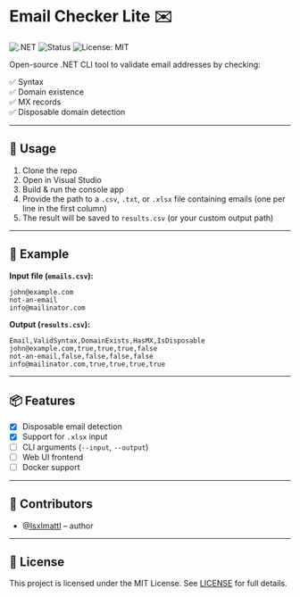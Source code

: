 # Email Checker Lite ✉️

![.NET](https://img.shields.io/badge/.NET-8.0-blueviolet)
![Status](https://img.shields.io/badge/build-passing-brightgreen)
![License: MIT](https://img.shields.io/badge/license-MIT-blue)

Open-source .NET CLI tool to validate email addresses by checking:

✅ Syntax  
✅ Domain existence  
✅ MX records  
✅ Disposable domain detection

---

## 🔧 Usage

1. Clone the repo  
2. Open in Visual Studio  
3. Build & run the console app  
4. Provide the path to a `.csv`, `.txt`, or `.xlsx` file containing emails (one per line in the first column)  
5. The result will be saved to `results.csv` (or your custom output path)

---

## 🧪 Example

**Input file (`emails.csv`):**
```
john@example.com
not-an-email
info@mailinator.com
```

**Output (`results.csv`):**
```
Email,ValidSyntax,DomainExists,HasMX,IsDisposable
john@example.com,true,true,true,false
not-an-email,false,false,false,false
info@mailinator.com,true,true,true,true
```

---

## 📦 Features

- [x] Disposable email detection  
- [x] Support for `.xlsx` input  
- [ ] CLI arguments (`--input`, `--output`)  
- [ ] Web UI frontend  
- [ ] Docker support  

---

## 👥 Contributors

- [@IsxImattI](https://github.com/IsxImattI) – author

---

## 📝 License

This project is licensed under the MIT License. See [LICENSE](LICENSE) for full details.
